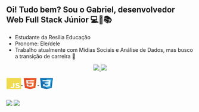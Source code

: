 ## Oi! Tudo bem? Sou o Gabriel, desenvolvedor Web Full Stack Júnior 💻💛📚

- Estudante da Resilia Educação
- Pronome: Ele/dele 
- Trabalho atualmente com Midias Sociais e Análise de Dados, mas busco a transição de carreira 🚀

<div align="center">
  <a href="https://github.com/Gcc10bin">
  <img height="180em" src="https://github-readme-stats.vercel.app/api?username=Gcc10bin&bg_color=30,e96443,904e95&title_color=fff&text_color=fff"/>
  <img height="180em" src="https://github-readme-stats.vercel.app/api/top-langs/?username=Gcc10bin"/>
</div>

<div style="display: inline_block"><br>
  <img align="center" alt="Rafa-Js" height="30" width="40" src="https://raw.githubusercontent.com/devicons/devicon/master/icons/javascript/javascript-plain.svg">
  <img align="center" alt="Rafa-HTML" height="30" width="40" src="https://raw.githubusercontent.com/devicons/devicon/master/icons/html5/html5-original.svg">
  <img align="center" alt="Rafa-CSS" height="30" width="40" src="https://raw.githubusercontent.com/devicons/devicon/master/icons/css3/css3-original.svg">
  
  ##
 
<div> 
<a href = "mailto:gabrielcchrist@gmail.com"><img src="https://img.shields.io/badge/-Gmail-%23333?style=for-the-badge&logo=gmail&logoColor=white" target="_blank"></a>  
<a href="https://www.linkedin.com/in/gabriel-christ" target="_blank"><img src="https://img.shields.io/badge/-LinkedIn-%230077B5?style=for-the-badge&logo=linkedin&logoColor=white" target="_blank"></a> 
</div>
